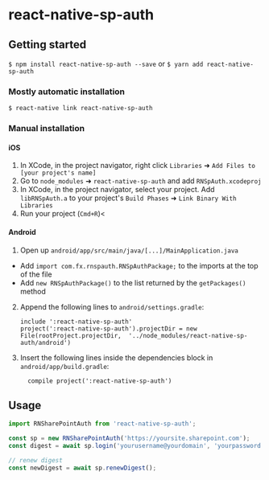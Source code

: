 # react-native-sp-auth

## Getting started

`$ npm install react-native-sp-auth --save`
or
`$ yarn add react-native-sp-auth`

### Mostly automatic installation

`$ react-native link react-native-sp-auth`

### Manual installation


#### iOS

1. In XCode, in the project navigator, right click `Libraries` ➜ `Add Files to [your project's name]`
2. Go to `node_modules` ➜ `react-native-sp-auth` and add `RNSpAuth.xcodeproj`
3. In XCode, in the project navigator, select your project. Add `libRNSpAuth.a` to your project's `Build Phases` ➜ `Link Binary With Libraries`
4. Run your project (`Cmd+R`)<

#### Android

1. Open up `android/app/src/main/java/[...]/MainApplication.java`
  - Add `import com.fx.rnspauth.RNSpAuthPackage;` to the imports at the top of the file
  - Add `new RNSpAuthPackage()` to the list returned by the `getPackages()` method
2. Append the following lines to `android/settings.gradle`:
  	```
  	include ':react-native-sp-auth'
  	project(':react-native-sp-auth').projectDir = new File(rootProject.projectDir, 	'../node_modules/react-native-sp-auth/android')
  	```
3. Insert the following lines inside the dependencies block in `android/app/build.gradle`:
  	```
      compile project(':react-native-sp-auth')
  	```


## Usage
```javascript
import RNSharePointAuth from 'react-native-sp-auth';

const sp = new RNSharePointAuth('https://yoursite.sharepoint.com');
const digest = await sp.login('yourusername@yourdomain', 'yourpassword');

// renew digest
const newDigest = await sp.renewDigest();
```
  